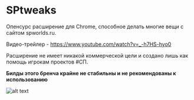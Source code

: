 # SPtweaks

Опенсурс расширение для Chrome, способное делать многие вещи с сайтом spworlds.ru.

Видео-трейлер - https://www.youtube.com/watch?v=_-h7HS-hyo0


Расширение не имеет никакой коммерческой цели и создано лишь как помощь игрокам проектов #СП.



**Билды этого бренча крайне не стабильны и не рекомендованы к использованию**

![alt text](https://media.discordapp.net/attachments/708742470057328671/997164478124798012/-2.png?width=1015&height=571)
